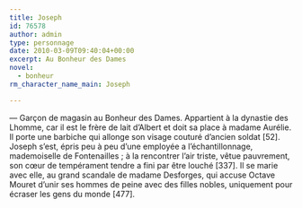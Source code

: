 ```yaml
---
title: Joseph
id: 76578
author: admin
type: personnage
date: 2010-03-09T09:40:04+00:00
excerpt: Au Bonheur des Dames
novel:
  - bonheur
rm_character_name_main: Joseph

---
```

— Garçon de magasin au Bonheur des Dames. Appartient à la dynastie des Lhomme, car il est le frère de lait d&rsquo;Albert et doit sa place à madame Aurélie. Il porte une barbiche qui allonge son visage couturé d&rsquo;ancien soldat [52]. Joseph s&rsquo;est, épris peu à peu d&rsquo;une employée a l&rsquo;échantillonnage, mademoiselle de Fontenailles ; à la rencontrer l&rsquo;air triste, vêtue pauvrement, son cœur de tempérament tendre a fini par être louché [337]. Il se marie avec elle, au grand scandale de madame Desforges, qui accuse Octave Mouret d&rsquo;unir ses hommes de peine avec des filles nobles, uniquement pour écraser les gens du monde [477]. 